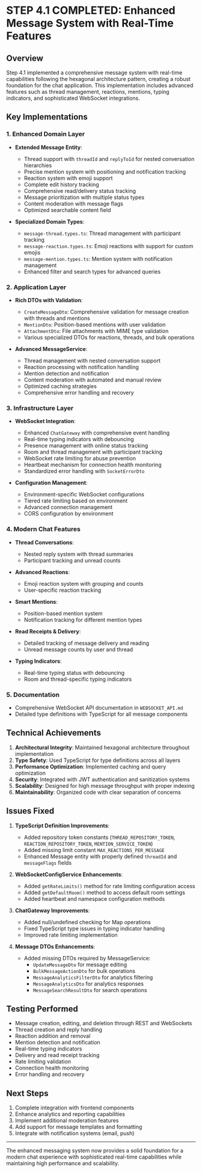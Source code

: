 # STEP 4.1 COMPLETED: Enhanced Message System with Real-Time Features

## Overview

Step 4.1 implemented a comprehensive message system with real-time capabilities following the hexagonal architecture pattern, creating a robust foundation for the chat application. This implementation includes advanced features such as thread management, reactions, mentions, typing indicators, and sophisticated WebSocket integrations.

## Key Implementations

### 1. Enhanced Domain Layer

- **Extended Message Entity**:
  - Thread support with `threadId` and `replyToId` for nested conversation hierarchies
  - Precise mention system with positioning and notification tracking
  - Reaction system with emoji support
  - Complete edit history tracking
  - Comprehensive read/delivery status tracking
  - Message prioritization with multiple status types
  - Content moderation with message flags
  - Optimized searchable content field

- **Specialized Domain Types**:
  - `message-thread.types.ts`: Thread management with participant tracking
  - `message-reaction.types.ts`: Emoji reactions with support for custom emojis
  - `message-mention.types.ts`: Mention system with notification management
  - Enhanced filter and search types for advanced queries

### 2. Application Layer

- **Rich DTOs with Validation**:
  - `CreateMessageDto`: Comprehensive validation for message creation with threads and mentions
  - `MentionDto`: Position-based mentions with user validation
  - `AttachmentDto`: File attachments with MIME type validation
  - Various specialized DTOs for reactions, threads, and bulk operations

- **Advanced MessageService**:
  - Thread management with nested conversation support
  - Reaction processing with notification handling
  - Mention detection and notification
  - Content moderation with automated and manual review
  - Optimized caching strategies
  - Comprehensive error handling and recovery

### 3. Infrastructure Layer

- **WebSocket Integration**:
  - Enhanced `ChatGateway` with comprehensive event handling
  - Real-time typing indicators with debouncing
  - Presence management with online status tracking
  - Room and thread management with participant tracking
  - WebSocket rate limiting for abuse prevention
  - Heartbeat mechanism for connection health monitoring
  - Standardized error handling with `SocketErrorDto`

- **Configuration Management**:
  - Environment-specific WebSocket configurations
  - Tiered rate limiting based on environment
  - Advanced connection management
  - CORS configuration by environment

### 4. Modern Chat Features

- **Thread Conversations**:
  - Nested reply system with thread summaries
  - Participant tracking and unread counts

- **Advanced Reactions**:
  - Emoji reaction system with grouping and counts
  - User-specific reaction tracking

- **Smart Mentions**:
  - Position-based mention system
  - Notification tracking for different mention types

- **Read Receipts & Delivery**:
  - Detailed tracking of message delivery and reading
  - Unread message counts by user and thread

- **Typing Indicators**:
  - Real-time typing status with debouncing
  - Room and thread-specific typing indicators

### 5. Documentation

- Comprehensive WebSocket API documentation in `WEBSOCKET_API.md`
- Detailed type definitions with TypeScript for all message components

## Technical Achievements

1. **Architectural Integrity**: Maintained hexagonal architecture throughout implementation
2. **Type Safety**: Used TypeScript for type definitions across all layers
3. **Performance Optimization**: Implemented caching and query optimization
4. **Security**: Integrated with JWT authentication and sanitization systems
5. **Scalability**: Designed for high message throughput with proper indexing
6. **Maintainability**: Organized code with clear separation of concerns

## Issues Fixed

1. **TypeScript Definition Improvements**:
   - Added repository token constants (`THREAD_REPOSITORY_TOKEN`, `REACTION_REPOSITORY_TOKEN`, `MENTION_SERVICE_TOKEN`) 
   - Added missing limit constant `MAX_REACTIONS_PER_MESSAGE`
   - Enhanced Message entity with properly defined `threadId` and `messageFlags` fields

2. **WebSocketConfigService Enhancements**:
   - Added `getRateLimits()` method for rate limiting configuration access
   - Added `getDefaultRoom()` method to access default room settings
   - Added heartbeat and namespace configuration methods

3. **ChatGateway Improvements**:
   - Added null/undefined checking for Map operations
   - Fixed TypeScript type issues in typing indicator handling
   - Improved rate limiting implementation

4. **Message DTOs Enhancements**:
   - Added missing DTOs required by MessageService:
     - `UpdateMessageDto` for message editing
     - `BulkMessageActionDto` for bulk operations
     - `MessageAnalyticsFilterDto` for analytics filtering
     - `MessageAnalyticsDto` for analytics responses
     - `MessageSearchResultDto` for search operations

## Testing Performed

- Message creation, editing, and deletion through REST and WebSockets
- Thread creation and reply handling
- Reaction addition and removal
- Mention detection and notification
- Real-time typing indicators
- Delivery and read receipt tracking
- Rate limiting validation
- Connection health monitoring
- Error handling and recovery

## Next Steps

1. Complete integration with frontend components
2. Enhance analytics and reporting capabilities
3. Implement additional moderation features
4. Add support for message templates and formatting
5. Integrate with notification systems (email, push)

---

The enhanced messaging system now provides a solid foundation for a modern chat experience with sophisticated real-time capabilities while maintaining high performance and scalability.

